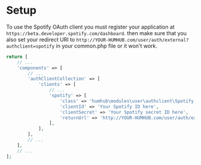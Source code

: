 # Setup
To use the Spotify OAuth client you must register your application at `https://beta.developer.spotify.com/dashboard`. then make sure that you also set your redirect URI to `http://YOUR-HUMHUB.com/user/auth/external?authclient=spotify` in your common.php file or it won't work.

```php
return [
    // ...
    'components' => [
        // ...
        'authClientCollection' => [
            'clients' => [
                // ...
                'spotify' => [
                    'class' => 'humhub\modules\user\authclient\Spotify',
                    'clientId' => 'Your Spotify ID here',
                    'clientSecret' => 'Your Spotify secret ID here',
                    'returnUrl' => 'http://YOUR-HUMHUB.com/user/auth/external?authclient=spotify',
                ],
            ],
        ],
        // ...
    ],
    // ...
];
```
